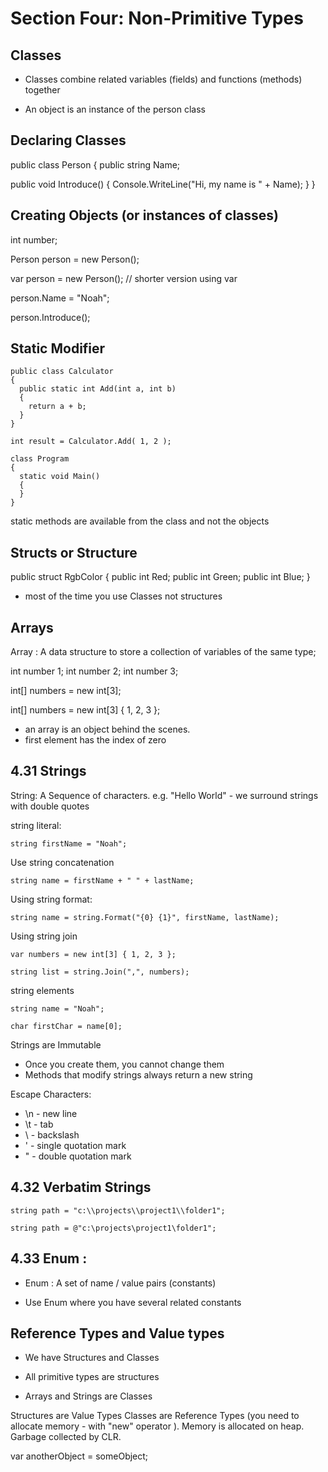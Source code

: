 # Section Four: Non-Primitive Types

## Classes

* Classes combine related variables (fields) and functions (methods) together

* An object is an instance of the person class

## Declaring Classes

public class Person
{
  public string Name;

  public void Introduce()
  {
    Console.WriteLine("Hi, my name is " + Name);
  }
}

## Creating Objects (or instances of classes)

int number;

Person person = new Person();

var person = new Person(); // shorter version using var

person.Name = "Noah";

person.Introduce();

## Static Modifier
```
public class Calculator
{
  public static int Add(int a, int b)
  {
    return a + b;
  }
}

int result = Calculator.Add( 1, 2 );

class Program
{
  static void Main()
  {  
  }
}
```
static methods are available from the class and not the objects

## Structs or Structure

public struct RgbColor
{
  public int Red;
  public int Green;
  public int Blue;
}

* most of the time you use Classes not structures

## Arrays

Array : A data structure to store a collection of variables of the same type;

int number 1;
int number 2;
int number 3;

int[] numbers = new int[3];

int[] numbers = new int[3] { 1, 2, 3 };

* an array is an object behind the scenes.
* first element has the index of zero

## 4.31 Strings

String: A Sequence of characters. e.g. "Hello World" - we surround strings with double quotes

string literal:
```
string firstName = "Noah";
```
Use string concatenation
```
string name = firstName + " " + lastName;
```
Using string format:
```
string name = string.Format("{0} {1}", firstName, lastName);
```
Using string join
```
var numbers = new int[3] { 1, 2, 3 };

string list = string.Join(",", numbers);
```
string elements
```
string name = "Noah";

char firstChar = name[0];
```
Strings are Immutable
* Once you create them, you cannot change them
* Methods that modify strings always return a new string

Escape Characters:
* \n - new line
* \t - tab
* \\ - backslash
* \' - single quotation mark
* \" - double quotation mark

## 4.32 Verbatim Strings
```
string path = "c:\\projects\\project1\\folder1";

string path = @"c:\projects\project1\folder1";
```
## 4.33 Enum :

* Enum : A set of name / value pairs (constants)

* Use Enum where you have several related constants

## Reference Types and Value types

* We have Structures and Classes

* All primitive types are structures
* Arrays and Strings are Classes

Structures are Value Types
Classes are Reference Types (you need to allocate memory - with "new" operator ). Memory is allocated on heap. Garbage collected by CLR.

var anotherObject = someObject;
